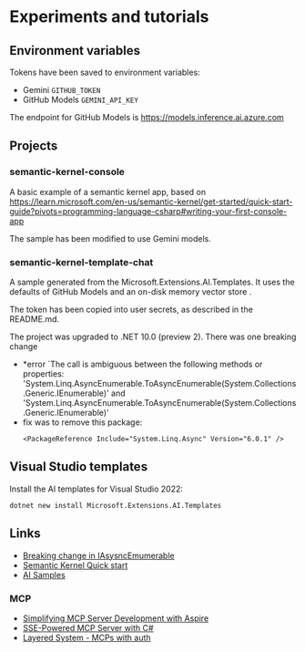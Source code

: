 # Experiments and tutorials

## Environment variables

Tokens have been saved to environment variables:
- Gemini `GITHUB_TOKEN`
- GitHub Models `GEMINI_API_KEY`

The endpoint for GitHub Models is https://models.inference.ai.azure.com


## Projects

### semantic-kernel-console

A basic example of a semantic kernel app, based on https://learn.microsoft.com/en-us/semantic-kernel/get-started/quick-start-guide?pivots=programming-language-csharp#writing-your-first-console-app

The sample has been modified to use Gemini models.

### semantic-kernel-template-chat

A sample generated from the Microsoft.Extensions.AI.Templates. 
It uses the defaults of GitHub Models and an on-disk memory vector store .

The token has been copied into user secrets, as described in the README.md.

The project was upgraded to .NET 10.0 (preview 2). There was one breaking change
 - *error `The call is ambiguous between the following methods or properties: 'System.Linq.AsyncEnumerable.ToAsyncEnumerable<TSource>(System.Collections.Generic.IEnumerable<TSource>)' and 'System.Linq.AsyncEnumerable.ToAsyncEnumerable<TSource>(System.Collections.Generic.IEnumerable<TSource>)'
 - fix was to remove this package:
	```
	<PackageReference Include="System.Linq.Async" Version="6.0.1" />
	```

## Visual Studio templates

Install the AI templates for Visual Studio 2022:
```
dotnet new install Microsoft.Extensions.AI.Templates
```


## Links

- [Breaking change in IAsysncEmumerable](https://eur06.safelinks.protection.outlook.com/?url=https%3A%2F%2Flearn.microsoft.com%2Fen-us%2Fdotnet%2Fcore%2Fcompatibility%2Fcore-libraries%2F10.0%2Fasyncenumerable&data=05%7C02%7Cmichael.wild.external%40eviden.com%7C758fe62bc81f4ab84fe808dd6efdec6d%7C7d1c77852d8a437db8421ed5d8fbe00a%7C0%7C0%7C638788759054321521%7CUnknown%7CTWFpbGZsb3d8eyJFbXB0eU1hcGkiOnRydWUsIlYiOiIwLjAuMDAwMCIsIlAiOiJXaW4zMiIsIkFOIjoiTWFpbCIsIldUIjoyfQ%3D%3D%7C0%7C%7C%7C&sdata=tFOuNNp0qSNRcyecb%2F3RiaC1WOrFoZgFAMYH6Z5knXw%3D&reserved=0)
- [Semantic Kernel Quick start](https://eur06.safelinks.protection.outlook.com/?url=https%3A%2F%2Flearn.microsoft.com%2Fen-us%2Fsemantic-kernel%2Fget-started%2Fquick-start-guide%3Fpivots%3Dprogramming-language-csharp%23understanding-the-code&data=05%7C02%7Cmichael.wild.external%40eviden.com%7C5b8b6bbd559a4f05110708dd6eff96e9%7C7d1c77852d8a437db8421ed5d8fbe00a%7C0%7C0%7C638788766230012636%7CUnknown%7CTWFpbGZsb3d8eyJFbXB0eU1hcGkiOnRydWUsIlYiOiIwLjAuMDAwMCIsIlAiOiJXaW4zMiIsIkFOIjoiTWFpbCIsIldUIjoyfQ%3D%3D%7C0%7C%7C%7C&sdata=oynJGWZ8PVV4v0uoJEvG5bmCZA9Cra%2BYjGcbqjiT53o%3D&reserved=0)
- [AI Samples](https://github.com/dotnet/ai-samples)


### MCP

- [Simplifying MCP Server Development with Aspire](https://nikiforovall.github.io/dotnet/2025/04/04/mcp-template-and-aspire.html)
- [SSE-Powered MCP Server with C#](https://laurentkempe.com/2025/04/05/sse-powered-mcp-server-with-csharp-and-dotnet-in-157mb-executable/)
- [Layered System - MCPs with auth](https://www.layered.dev/openai-embraces-mcp-the-protocol-era-of-ai-has-arrived)

